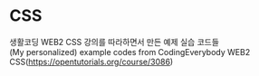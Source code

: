 # CSS
생활코딩 WEB2 CSS 강의를 따라하면서 만든 예제 실습 코드들<br>
(My personalized) example codes from CodingEverybody WEB2 CSS(https://opentutorials.org/course/3086)
